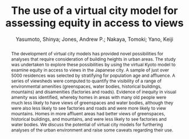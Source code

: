 ---
layout: technique
title: "The use of a virtual city model for assessing equity in access to views"
system_type: "False"
technique: "False"
design_study: "False"
evaluation: "False"
data: "False"
analysis: "True"
generation: "False"
curation_and_transformation: "False"
management: "False"
modeling: "False"
urban_analysis: "True"
visualization: "False"
sunlight_access: "False"
wind_ventilation: "False"
view_impact: "True"
energy: "False"
damage_and_disaster_management: "False"
climate: "False"
sound: "False"
property_cadastre: "False"
others: "False"
lookup: "False"
browse: "False"
locate: "False"
explore: "True"
identify: "False"
compare: "False"
summarize: "True"
distribution: "True"
trends: "False"
outliers: "False"
extremes: "False"
features: "True"
target_discovery: "False"
target_access: "False"
spatial_relation: "True"
buildings: "True"
streets: "False"
nature: "True"
uniform_discretization: "False"
structural_subdivision: "False"
univariate: "False"
multivariate: "True"
volumetric: "False"
temporal: "False"
sensing: "False"
statistical: "False"
simulation_based: "True"
learning_based: "False"
surveyed: "False"
site: "False"
block: "False"
multi_block: "False"
city: "True"
va_wo_model: "False"
post_model: "False"
model_integrated: "False"
assisted_models: "False"
overlay: "False"
embedded: "False"
linked: "False"
temporal_jx: "False"
spatial_jx: "False"
filter: "False"
aggregate: "False"
embed: "False"
glyphs: "False"
bar_charts: "False"
scatterplots: "False"
matrix: "False"
parallel_coordinates: "False"
map_2d: "False"
map_3d: "False"
walking: "False"
steering: "False"
selection_based: "False"
manipulation_based: "False"
distortion: "False"
ghosting: "False"
culling: "False"
birds_view: "True"
multi_view: "False"
assisted_steering: "False"
other: "False"
vr_cave: "False"
ar: "False"
desktop: "True"
mobile: "False"
case_study: "True"
user_study: "False"
statistical_evaluation: "False"
expert_interviews: "False"
key: "M54XI4F9"
item_type: "journalArticle"
publication_year: "2011"
author: "Yasumoto, Shinya; Jones, Andrew P.; Nakaya, Tomoki; Yano, Keiji"
publication_title: "Computers, Environment and Urban Systems"
isbn: "nan"
issn: "01989715"
doi: "10.1016/j.compenvurbsys.2011.07.002"
url_paper: "https://linkinghub.elsevier.com/retrieve/pii/S0198971511000640"
abstract_note: "nan"
date_added: "2023-01-29 23:56:05"
date_modified: "2023-01-29 23:56:05"
access_date: "2023-01-29 23:56:05"
pages: "464-473"
num_pages: "nan"
issue: "6"
volume: "35.0"
number_of_volumes: "nan"
journal_abbreviation: "Computers, Environment and Urban Systems"
short_title: "nan"
series: "nan"
series_number: "nan"
series_text: "nan"
series_title: "nan"
publisher: "nan"
place: "nan"
language: "en"
rights: "nan"
type: "nan"
archive: "nan"
archive_location: "nan"
library_catalog: "DOI.org (Crossref)"
call_number: "nan"
extra: "nan"
notes: "nan"
link_attachments: "nan"
manual_tags: "nan"
automatic_tags: "nan"
editor: "nan"
series_editor: "nan"
translator: "nan"
contributor: "nan"
attorney_agent: "nan"
book_author: "nan"
cast_member: "nan"
commenter: "nan"
composer: "nan"
cosponsor: "nan"
counsel: "nan"
interviewer: "nan"
producer: "nan"
recipient: "nan"
reviewed_author: "nan"
scriptwriter: "nan"
words_by: "nan"
guest: "nan"
number: "nan"
edition: "nan"
running_time: "nan"
scale: "nan"
medium: "nan"
artwork_size: "nan"
filing_date: "nan"
application_number: "nan"
assignee: "nan"
issuing_authority: "nan"
country: "nan"
meeting_name: "nan"
conference_name: "nan"
court: "nan"
references: "nan"
reporter: "nan"
legal_status: "nan"
priority_numbers: "nan"
programming_language: "nan"
version: "nan"
system: "nan"
code: "nan"
code_number: "nan"
section: "nan"
session: "nan"
committee: "nan"
history: "nan"
legislative_body: "nan"
abstract: "The development of virtual city models has provided novel possibilities for analyses that require consideration of building heights in urban areas. The study was undertaken to explore these possibilities by using the virtual Kyoto model to examine equity in access to views in the Japanese city. A sample of just over 5000 residences was selected by stratifying for population age and affluence. A series of viewsheds were computed to quantify the visibility of a range of environmental amenities (greenspaces, water bodies, historical buildings, mountains) and disamenities (factories and roads). Evidence of inequity in visual amenity was identified, whereby homes in areas with many old people were much less likely to have views of greenspaces and water bodies, although they were also less likely to see factories and roads and were more likely to view mountains. Homes in more affluent areas had better views of greenspaces, historical buildings, and mountains, and were less likely to see factories and water bodies. We discuss the potential of virtual city models for furthering analyses of the urban environment and raise some caveats regarding their use."
---